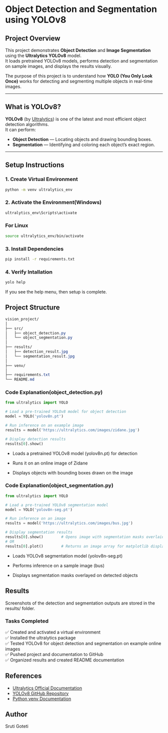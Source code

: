 # Object Detection and Segmentation using YOLOv8

## Project Overview
This project demonstrates **Object Detection** and **Image Segmentation** using the **Ultralytics YOLOv8** model.  
It loads pretrained YOLOv8 models, performs detection and segmentation on sample images, and displays the results visually.

The purpose of this project is to understand how **YOLO (You Only Look Once)** works for detecting and segmenting multiple objects in real-time images.

---

## What is YOLOv8?
**YOLOv8** (by [Ultralytics](https://github.com/ultralytics/ultralytics)) is one of the latest and most efficient object detection algorithms.  
It can perform:
-  **Object Detection** — Locating objects and drawing bounding boxes.  
-  **Segmentation** — Identifying and coloring each object’s exact region.

---

## Setup Instructions

### 1️. Create Virtual Environment
```bash
python -m venv ultralytics_env
```
### 2️. Activate the Environment(Windows)
```bash
ultralytics_env\Scripts\activate
```
### For Linux
```bash
source ultralytics_env/bin/activate
```
### 3. Install Dependencies
```bash
pip install -r requirements.txt
```
### 4. Verify Intallation
```bash
yolo help
```
If you see the help menu, then setup is complete.

## Project Structure

```css
vision_project/
│
├── src/
│   ├── object_detection.py
│   └── object_segmentation.py
│
├── results/
│   ├── detection_result.jpg
│   └── segmentation_result.jpg
│
├── venv/
│
├── requirements.txt
└── README.md
```
### Code Explanation(object_detection.py)

```python
from ultralytics import YOLO

# Load a pre-trained YOLOv8 model for object detection
model = YOLO('yolov8n.pt')

# Run inference on an example image
results = model('https://ultralytics.com/images/zidane.jpg')

# Display detection results
results[0].show()
```
- Loads a pretrained YOLOv8 model (yolov8n.pt) for detection

- Runs it on an online image of Zidane

- Displays objects with bounding boxes drawn on the image

### Code Explanation(object_segmentation.py)

```python
from ultralytics import YOLO

# Load a pre-trained YOLOv8 segmentation model
model = YOLO('yolov8n-seg.pt')

# Run inference on an image
results = model('https://ultralytics.com/images/bus.jpg')

# Display segmentation results
results[0].show()        # Opens image with segmentation masks overlaid
# OR
results[0].plot()        # Returns an image array for matplotlib display
```
- Loads YOLOv8 segmentation model (yolov8n-seg.pt)

- Performs inference on a sample image (bus)

- Displays segmentation masks overlayed on detected objects

## Results

Screenshots of the detection and segmentation outputs are stored in the results/ folder.

### Tasks Completed

✅ Created and activated a virtual environment  
✅ Installed the ultralytics package  
✅ Tested YOLOv8 for object detection and segmentation on example online images  
✅ Pushed project and documentation to GitHub  
✅ Organized results and created README documentation  

## References

- [Ultralytics Official Documentation](https://docs.ultralytics.com/)
- [YOLOv8 GitHub Repository](https://github.com/ultralytics/ultralytics)
- [Python venv Documentation](https://docs.python.org/3/library/venv.html)

##  Author

Sruti Goteti






